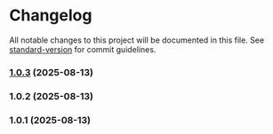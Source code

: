 # Changelog

All notable changes to this project will be documented in this file. See [standard-version](https://github.com/conventional-changelog/standard-version) for commit guidelines.

### [1.0.3](https://github.com/duncanchiu409/huskit-commit/compare/build_1.0.2...build_1.0.3) (2025-08-13)

### 1.0.2 (2025-08-13)

### 1.0.1 (2025-08-13)

